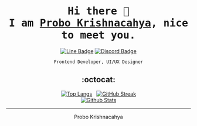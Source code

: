 <div align="center"  />

# <samp>Hi there :wave: <br> I am <a href="https://probo-krishnacahya.web.app/">Probo Krishnacahya</a>, nice to meet you.</samp>

<!-- [![LinkedIn Badge](https://img.shields.io/badge/-probo%2d%2dkrishnacahya-blue?logo=linkedin&logoColor=white)](https://www.linkedin.com/in/probo-krishnacahya/) -->
<!-- [![WhatsApp Badge](https://img.shields.io/badge/+6285190055343-seagreen?logo=whatsapp&logoColor=white)](https://wa.me/message/PVKIHMW2KTLRG1) -->
[![Line Badge](https://img.shields.io/badge/-krshn%5F%5F-brightgreen?logo=line&logoColor=white)](https://line.me/ti/p/~krshn_)
[![Discord Badge](https://img.shields.io/badge/-probo%5F%5Fkrishnacahya%230912-royalblue?logo=discord&logoColor=white)](https://discord.com/users/542619130428391434)
<!-- [![Instagram Badge](https://img.shields.io/badge/-probo%5F%5Fkrishnacahya-mediumvioletred?logo=instagram&logoColor=white)](https://www.instagram.com/probo_krishnacahya/) -->
<!-- [![Telegram Badge](https://img.shields.io/badge/-probo%5F%5Fkrishnacahya-229ACD?style=plastic&logo=telegram&logoColor=white)](https://t.me/probo_krishnacahya "Contact on Telegram") -->

`Frontend Developer, UI/UX Designer`

## :octocat:

[![Top Langs](https://github-readme-stats.vercel.app/api/top-langs/?username=ProboKrishnacahya&layout=compact&langs_count=25&border_radius=16px&border_color=B85776&theme=dracula)](https://github.com/ProboKrishnacahya/github-readme-stats) &nbsp;
[![GitHub Streak](https://github-readme-streak-stats.herokuapp.com?user=ProboKrishnacahya&border_color=61D9FA&theme=react&border_radius=16&date_format=j%20M%5B%20Y%5D)](https://git.io/streak-stats)<br/>
[![Github Stats](https://github-readme-stats.vercel.app/api?username=ProboKrishnacahya&count_private=true&show_icons=true&include_all_commits=true&icon_color=AEFDFF&border_radius=16px&border_color=628FDB&theme=tokyonight)](https://github.com/ProboKrishnacahya/github-readme-stats)

---

Probo Krishnacahya
